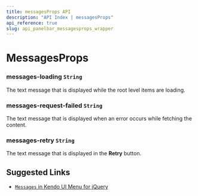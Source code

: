 ```yaml
---
title: messagesProps API
description: "API Index | messagesProps"
api_reference: true
slug: api_panelbar_messagesprops_wrapper
---
```


# MessagesProps

### messages-loading `String`

The text message that is displayed while the root level items are loading.

### messages-request-failed `String`

The text message that is displayed when an error occurs while fetching the content.

### messages-retry `String`

The text message that is displayed in the **Retry** button.

## Suggested Links

* [`Messages` in Kendo UI Menu for jQuery](https://docs.telerik.com/kendo-ui/api/javascript/ui/panelbar/configuration/messages)
